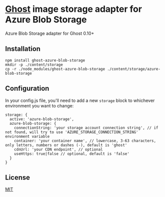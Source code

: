 # [Ghost](https://github.com/TryGhost/Ghost) image storage adapter for Azure Blob Storage

Azure Blob Storage adapter for Ghost 0.10+

## Installation

```
npm install ghost-azure-blob-storage
mkdir -p ./content/storage
cp -r ./node_modules/ghost-azure-blob-storage ./content/storage/azure-blob-storage
```

## Configuration

In your config.js file, you'll need to add a new `storage` block to whichever environment you want to change: 

```
storage: {
  active: 'azure-blob-storage',
  azure-blob-storage: {
    connectionString: 'your storage account connection string', // if not found, will try to use 'AZURE_STORAGE_CONNECTION_STRING' environment variable
    container: 'your container name', // lowercase, 3-63 characters, only letters, numbers or dashes (-), default is 'ghost'
    cdnUrl: 'your CDN endpoint', // optional
    useHttps: true|false // optional, default is 'false'
  }
}
```

## License

[MIT](./LICENSE)